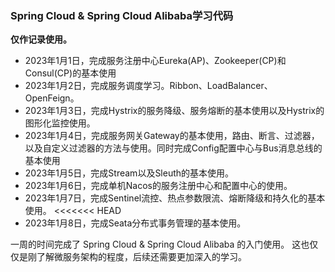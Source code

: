 ### Spring Cloud & Spring Cloud Alibaba学习代码
**仅作记录使用。**
- 2023年1月1日，完成服务注册中心Eureka(AP)、Zookeeper(CP)和Consul(CP)的基本使用
- 2023年1月2日，完成服务调度学习。Ribbon、LoadBalancer、OpenFeign。
- 2023年1月3日，完成Hystrix的服务降级、服务熔断的基本使用以及Hystrix的图形化监控使用。
- 2023年1月4日，完成服务网关Gateway的基本使用，路由、断言、过滤器，以及自定义过滤器的方法与使用。同时完成Config配置中心与Bus消息总线的基本使用
- 2023年1月5日，完成Stream以及Sleuth的基本使用。
- 2023年1月6日，完成单机Nacos的服务注册中心和配置中心的使用。
- 2023年1月7日，完成Sentinel流控、热点参数限流、熔断降级和持久化的基本使用。
<<<<<<< HEAD
- 2023年1月8日，完成Seata分布式事务管理的基本使用。


一周的时间完成了 Spring Cloud & Spring Cloud Alibaba 的入门使用。
这也仅仅是刚了解微服务架构的程度，后续还需要更加深入的学习。


